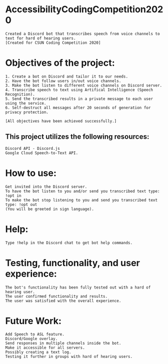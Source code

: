 # AccessibilityCodingCompetition2020 
```
Created a Discord bot that transcribes speech from voice channels to text for hard of hearing users. 
[Created for CSUN Coding Competition 2020]
```

# Objectives of the project:
```
1. Create a bot on Discord and tailor it to our needs.
2. Have the bot follow users in/out voice channels.
3. Make the bot listen to different voice channels on Discord server.
4. Transcribe speech to text using Artifical Intelligence (Speech Recognition).
5. Send the transcribed results in a private message to each user using the service.
6. Self-destruct all messages after 20 seconds of generation for privacy protection.

[All objectives have been achieved successfully.]
```

## This project utilizes the following resources:
```
Discord API - Discord.js
Google Cloud Speech-to-Text API.
```

# How to use:
```
Get invited into the Discord server.
To have the bot listen to you and/or send you transcribed text type: !opt in
To make the bot stop listening to you and send you transcribed text type: !opt out
(You will be greeted in sign language).
```

# Help:
```
Type !help in the Discord chat to get bot help commands.
```

# Testing, functionality, and user experience:
```
The bot's functionality has been fully tested out with a hard of hearing user.
The user confirmed functionality and results.
The user was satisfied with the overall experience.
```

# Future Work:
```
Add Speech to ASL feature.
Discord/Google overlay.
Send responses in multiple channels inside the bot.
Make it accessible for all servers.
Possibly creating a text log.
Testing it further in groups with hard of hearing users.
```

